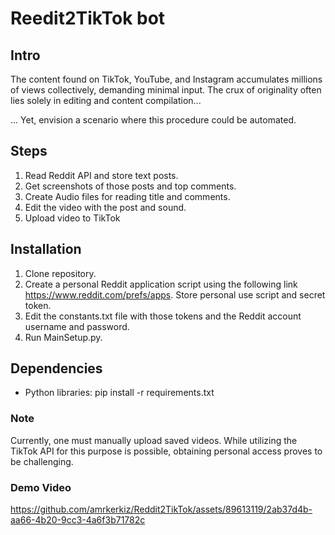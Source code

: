 # Reedit2TikTok bot

## Intro
The content found on TikTok, YouTube, and Instagram accumulates millions of views collectively, demanding minimal input. The crux of originality often lies solely in editing and content compilation...

... Yet, envision a scenario where this procedure could be automated.

## Steps
1. Read Reddit API and store text posts.
2. Get screenshots of those posts and top comments.
3. Create Audio files for reading title and comments.
4. Edit the video with the post and sound.
5. Upload video to TikTok

## Installation
1. Clone repository.
2. Create a personal Reddit application script using the following link https://www.reddit.com/prefs/apps. Store personal use script and secret token.
3. Edit the constants.txt file with those tokens and the Reddit account username and password.
4. Run MainSetup.py.

## Dependencies
* Python libraries: pip install -r requirements.txt

### Note
Currently, one must manually upload saved videos. While utilizing the TikTok API for this purpose is possible, obtaining personal access proves to be challenging.

### Demo Video
https://github.com/amrkerkiz/Reddit2TikTok/assets/89613119/2ab37d4b-aa66-4b20-9cc3-4a6f3b71782c

